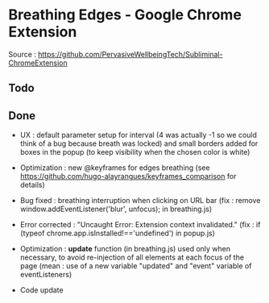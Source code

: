 # Breathing Edges - Google Chrome Extension

Source : https://github.com/PervasiveWellbeingTech/Subliminal-ChromeExtension

## Todo

## Done

- UX : default parameter setup for interval (4 was actually -1 so we could think of a bug because breath was locked) and small borders added for boxes in the popup (to keep visibility when the chosen color is white)

- Optimization : new @keyframes for edges breathing (see https://github.com/hugo-alayrangues/keyframes_comparison for details)

- Bug fixed : breathing interruption when clicking on URL bar (fix : remove
 window.addEventListener('blur', unfocus); in breathing.js)
 
- Error corrected : "Uncaught Error: Extension context invalidated." (fix : if (typeof chrome.app.isInstalled!=='undefined')
in popup.js)

- Optimization : **update** function (in breathing.js) used only when necessary, to avoid re-injection of all elements at 
each focus of the page (mean : use of a new variable "updated" and "event" variable of eventListeners)

- Code update
